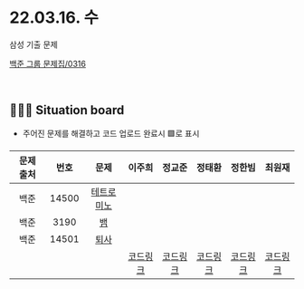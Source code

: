 # 22.03.16. 수
삼성 기출 문제
</br>

[백준 그룹 문제집/0316](https://www.acmicpc.net/group/workbook/view/13701/43061)

</br>

## 🧑🏽‍💻 Situation board
- 주어진 문제를 해결하고 코드 업로드 완료시 🟩로 표시

| 문제 출처   | 번호       | 문제      | 이주희  | 정교준  | 정태환  | 정한빔 | 최원재  |
| :--------: | :--------: | :--------: | :--------: | :-------: | :-------: | :-------: |  :-------: |
| 백준        | 14500     |[테트로미노](https://www.acmicpc.net/problem/14500)  |       |      |    |    |      |
| 백준        | 3190     |[뱀](https://www.acmicpc.net/problem/3190)  |       |       |    |      |      |
| 백준        | 14501      |[퇴사](https://www.acmicpc.net/problem/14501)  |       |         |    |     |      |
|             |           |           |  [코드링크]() | [코드링크]() | [코드링크]() | [코드링크]() | [코드링크]()  |
